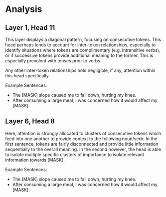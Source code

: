 # Analysis

## Layer 1, Head 11

This layer displays a diagonal pattern, focusing on consecutive tokens. This head perhaps lends to account for inter-token relationships, especially to identify situations where tokens are complimentary (e.g. intransitive verbs), or if successive tokens provide additional meaning to the former. This is especially prevolent with tenses prior to verbs.

Any other inter-token relationships hold negligible, if any, attention within this head specifically.

Example Sentences:
- The [MASK] slope caused me to fall down, hurting my knee.
- After consuming a large meal, I was concerned how it would affect my [MASK].

## Layer 6, Head 8

Here, attention is strongly allocated to clusters of consecutive tokens which feed into one another to provide context to the following noun/verb. In the first sentence, tokens are fairly disconnected and provide little information sequentially to the overall meaning. In the second however, the head is able to isolate multiple specific clusters of importance to isolate relevant information towards [MASK].

Example Sentences:
- The [MASK] slope caused me to fall down, hurting my knee.
- After consuming a large meal, I was concerned how it would affect my [MASK].
